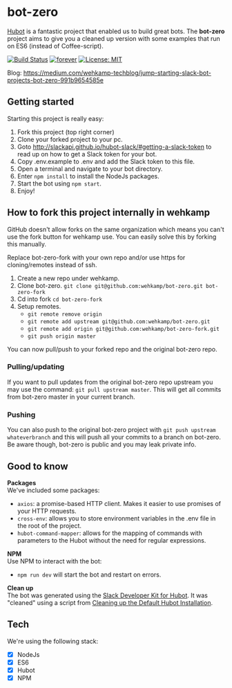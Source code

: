 # bot-zero
<a href="https://hubot.github.com/">Hubot</a> is a fantastic project that enabled us to build great bots. The **bot-zero** project aims to give you a cleaned up version with some examples that run on ES6 (instead of Coffee-script).

[![Build Status](https://travis-ci.org/wehkamp/bot-zero.svg?branch=master)](https://travis-ci.org/wehkamp/bot-zero)
[![forever](https://david-dm.org/wehkamp/bot-zero.svg)](https://david-dm.org/wehkamp/bot-zero)
[![License: MIT](https://img.shields.io/badge/License-MIT-yellow.svg)](https://opensource.org/licenses/MIT)

Blog: https://medium.com/wehkamp-techblog/jump-starting-slack-bot-projects-bot-zero-991b9654585e

## Getting started
Starting this project is really easy:

1. Fork this project (top right corner)
2. Clone your forked project to your pc.
3. Goto http://slackapi.github.io/hubot-slack/#getting-a-slack-token to read up on how to get a Slack token for your bot.
4. Copy .env.example to .env and add the Slack token to this file.
5. Open a terminal and navigate to your bot directory.
6. Enter `npm install` to install the NodeJs packages.
7. Start the bot using `npm start`.
7. Enjoy!


## How to fork this project internally in wehkamp
GitHub doesn't allow forks on the same organization which means you can't use the fork button for wehkamp use. You can easily solve this by forking this manually.

Replace bot-zero-fork with your own repo and/or use https for cloning/remotes instead of ssh.

1. Create a new repo under wehkamp.
2. Clone bot-zero. `git clone git@github.com:wehkamp/bot-zero.git bot-zero-fork`
3. Cd into fork `cd bot-zero-fork`
3. Setup remotes.
    - `git remote remove origin`
    - `git remote add upstream git@github.com:wehkamp/bot-zero.git`
    - `git remote add origin git@github.com:wehkamp/bot-zero-fork.git`
    - `git push origin master`

You can now pull/push to your forked repo and the original bot-zero repo.

### Pulling/updating
If you want to pull updates from the original bot-zero repo upstream you may use the command: `git pull upstream master`. This will get all commits from bot-zero master in your current branch.

### Pushing
You can also push to the original bot-zero project with `git push upstream whateverbranch` and this will push all your commits to a branch on bot-zero. Be aware though, bot-zero is public and you may leak private info.

## Good to know

**Packages** <br/>
We've included some packages:
- `axios`: a promise-based HTTP client. Makes it easier to use promises of your HTTP requests.
- `cross-env`: allows you to store environment variables in the .env file in the root of the project.
- `hubot-command-mapper`: allows for the mapping of commands with parameters to the Hubot without the need for regular expressions.

**NPM**<br/>
Use NPM to interact with the bot:
- `npm run dev` will start the bot and restart on errors.

**Clean up**<br/>
The bot was generated using the <a href="http://slackapi.github.io/hubot-slack/">Slack Developer Kit for Hubot</a>. It was "cleaned" using a script from <a href="https://keestalkstech.com/2018/04/cleaning-up-the-default-hubot-installation/">Cleaning up the Default Hubot Installation</a>.

## Tech
We're using the following stack:
- [x] NodeJs
- [x] ES6
- [x] Hubot
- [x] NPM
